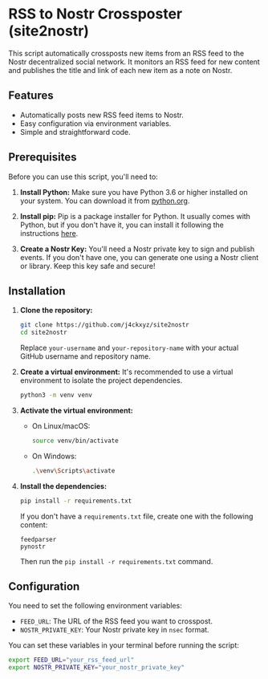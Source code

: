 # RSS to Nostr Crossposter (site2nostr)

This script automatically crossposts new items from an RSS feed to the Nostr decentralized social network. It monitors an RSS feed for new content and publishes the title and link of each new item as a note on Nostr.

## Features

*   Automatically posts new RSS feed items to Nostr.
*   Easy configuration via environment variables.
*   Simple and straightforward code.

## Prerequisites

Before you can use this script, you'll need to:

1.  **Install Python:** Make sure you have Python 3.6 or higher installed on your system. You can download it from [python.org](https://www.python.org/downloads/).

2.  **Install pip:** Pip is a package installer for Python. It usually comes with Python, but if you don't have it, you can install it following the instructions [here](https://pip.pypa.io/en/stable/installing/).

3.  **Create a Nostr Key:** You'll need a Nostr private key to sign and publish events. If you don't have one, you can generate one using a Nostr client or library. Keep this key safe and secure!

## Installation

1.  **Clone the repository:**

    ```bash
    git clone https://github.com/j4ckxyz/site2nostr
    cd site2nostr
    ```

    Replace `your-username` and `your-repository-name` with your actual GitHub username and repository name.

2.  **Create a virtual environment:** It's recommended to use a virtual environment to isolate the project dependencies.

    ```bash
    python3 -m venv venv
    ```

3.  **Activate the virtual environment:**

    *   On Linux/macOS:

        ```bash
        source venv/bin/activate
        ```

    *   On Windows:

        ```bash
        .\venv\Scripts\activate
        ```

4.  **Install the dependencies:**

    ```bash
    pip install -r requirements.txt
    ```

    If you don't have a `requirements.txt` file, create one with the following content:

    ```
    feedparser
    pynostr
    ```

    Then run the `pip install -r requirements.txt` command.

## Configuration

You need to set the following environment variables:

*   `FEED_URL`: The URL of the RSS feed you want to crosspost.
*   `NOSTR_PRIVATE_KEY`: Your Nostr private key in `nsec` format.

You can set these variables in your terminal before running the script:

```bash
export FEED_URL="your_rss_feed_url"
export NOSTR_PRIVATE_KEY="your_nostr_private_key"
